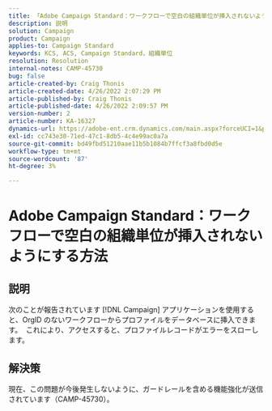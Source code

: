 ```yaml
---
title: 「Adobe Campaign Standard：ワークフローで空白の組織単位が挿入されないようにする方法」
description: 説明
solution: Campaign
product: Campaign
applies-to: Campaign Standard
keywords: KCS, ACS, Campaign Standard，組織単位
resolution: Resolution
internal-notes: CAMP-45730
bug: false
article-created-by: Craig Thonis
article-created-date: 4/26/2022 2:07:29 PM
article-published-by: Craig Thonis
article-published-date: 4/26/2022 2:09:57 PM
version-number: 2
article-number: KA-16327
dynamics-url: https://adobe-ent.crm.dynamics.com/main.aspx?forceUCI=1&pagetype=entityrecord&etn=knowledgearticle&id=42330533-6ac5-ec11-a7b6-0022480a138b
exl-id: cc743e30-71ed-47c1-8db5-4c4e99ac0a7a
source-git-commit: bd49fbd51210aae11b5b1084b7ffcf3a8fbd0d5e
workflow-type: tm+mt
source-wordcount: '87'
ht-degree: 3%

---
```


# Adobe Campaign Standard：ワークフローで空白の組織単位が挿入されないようにする方法

## 説明


次のことが報告されています [!DNL Campaign] アプリケーションを使用すると、OrgID のないワークフローからプロファイルをデータベースに挿入できます。  これにより、アクセスすると、プロファイルレコードがエラーをスローします。


## 解決策


現在、この問題が今後発生しないように、ガードレールを含める機能強化が送信されています（CAMP-45730）。
